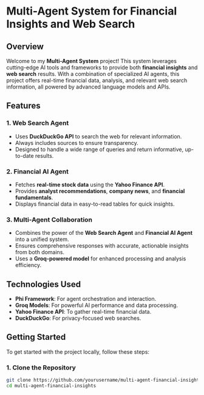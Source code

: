﻿# Multi-Agent System for Financial Insights and Web Search

## Overview

Welcome to my **Multi-Agent System** project! This system leverages cutting-edge AI tools and frameworks to provide both **financial insights** and **web search** results. With a combination of specialized AI agents, this project offers real-time financial data, analysis, and relevant web search information, all powered by advanced language models and APIs.

## Features

### 1. **Web Search Agent**
- Uses **DuckDuckGo API** to search the web for relevant information.
- Always includes sources to ensure transparency.
- Designed to handle a wide range of queries and return informative, up-to-date results.

### 2. **Financial AI Agent**
- Fetches **real-time stock data** using the **Yahoo Finance API**.
- Provides **analyst recommendations**, **company news**, and **financial fundamentals**.
- Displays financial data in easy-to-read tables for quick insights.

### 3. **Multi-Agent Collaboration**
- Combines the power of the **Web Search Agent** and **Financial AI Agent** into a unified system.
- Ensures comprehensive responses with accurate, actionable insights from both domains.
- Uses a **Groq-powered model** for enhanced processing and analysis efficiency.

## Technologies Used

- **Phi Framework**: For agent orchestration and interaction.
- **Groq Models**: For powerful AI performance and data processing.
- **Yahoo Finance API**: To gather real-time financial data.
- **DuckDuckGo**: For privacy-focused web searches.
  

## Getting Started

To get started with the project locally, follow these steps:

### 1. Clone the Repository

```bash
git clone https://github.com/yourusername/multi-agent-financial-insights.git
cd multi-agent-financial-insights
